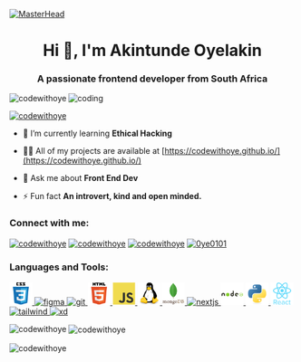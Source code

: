 [![MasterHead](https://media2.giphy.com/media/zhxGnB66MyK4iczQYy/giphy.gif?cid=ecf05e4775ezch201k91qu723e34ud4iamtb9ljip1hn9mni&ep=v1_gifs_search&rid=giphy.gif&ct=g)](https://codewithoye.github.io)
<h1 align="center">Hi 👋, I'm Akintunde Oyelakin</h1>
<h3 align="center">A passionate frontend developer from South Africa</h3>
<img align="right" alt="coding" width="400" src="https://gifdb.com/images/high/monkey-laptop-coding-miys12p5izw3s11s.webp">


<p align="left"> <img src="https://komarev.com/ghpvc/?username=codewithoye&label=Profile%20views&color=0e75b6&style=flat" alt="codewithoye" /> </p>

<p align="left"> <a href="https://twitter.com/codewithoye" target="blank"><img src="https://img.shields.io/twitter/follow/codewithoye?logo=twitter&style=for-the-badge" alt="codewithoye" /></a> </p>

- 🌱 I’m currently learning **Ethical Hacking**

- 👨‍💻 All of my projects are available at [https://codewithoye.github.io/](https://codewithoye.github.io/)

- 💬 Ask me about **Front End Dev**

- ⚡ Fun fact **An introvert, kind and open minded.**

<h3 align="left">Connect with me:</h3>
<p align="left">
<a href="https://twitter.com/codewithoye" target="blank"><img align="center" src="https://raw.githubusercontent.com/rahuldkjain/github-profile-readme-generator/master/src/images/icons/Social/twitter.svg" alt="codewithoye" height="30" width="40" /></a>
<a href="https://fb.com/codewithoye" target="blank"><img align="center" src="https://raw.githubusercontent.com/rahuldkjain/github-profile-readme-generator/master/src/images/icons/Social/facebook.svg" alt="codewithoye" height="30" width="40" /></a>
<a href="https://instagram.com/codewithoye" target="blank"><img align="center" src="https://raw.githubusercontent.com/rahuldkjain/github-profile-readme-generator/master/src/images/icons/Social/instagram.svg" alt="codewithoye" height="30" width="40" /></a>
<a href="https://discord.gg/0ye0101" target="blank"><img align="center" src="https://raw.githubusercontent.com/rahuldkjain/github-profile-readme-generator/master/src/images/icons/Social/discord.svg" alt="0ye0101" height="30" width="40" /></a>
</p>

<h3 align="left">Languages and Tools:</h3>
<p align="left"> <a href="https://www.w3schools.com/css/" target="_blank" rel="noreferrer"> <img src="https://raw.githubusercontent.com/devicons/devicon/master/icons/css3/css3-original-wordmark.svg" alt="css3" width="40" height="40"/> </a> <a href="https://www.figma.com/" target="_blank" rel="noreferrer"> <img src="https://www.vectorlogo.zone/logos/figma/figma-icon.svg" alt="figma" width="40" height="40"/> </a> <a href="https://git-scm.com/" target="_blank" rel="noreferrer"> <img src="https://www.vectorlogo.zone/logos/git-scm/git-scm-icon.svg" alt="git" width="40" height="40"/> </a> <a href="https://www.w3.org/html/" target="_blank" rel="noreferrer"> <img src="https://raw.githubusercontent.com/devicons/devicon/master/icons/html5/html5-original-wordmark.svg" alt="html5" width="40" height="40"/> </a> <a href="https://developer.mozilla.org/en-US/docs/Web/JavaScript" target="_blank" rel="noreferrer"> <img src="https://raw.githubusercontent.com/devicons/devicon/master/icons/javascript/javascript-original.svg" alt="javascript" width="40" height="40"/> </a> <a href="https://www.linux.org/" target="_blank" rel="noreferrer"> <img src="https://raw.githubusercontent.com/devicons/devicon/master/icons/linux/linux-original.svg" alt="linux" width="40" height="40"/> </a> <a href="https://www.mongodb.com/" target="_blank" rel="noreferrer"> <img src="https://raw.githubusercontent.com/devicons/devicon/master/icons/mongodb/mongodb-original-wordmark.svg" alt="mongodb" width="40" height="40"/> </a> <a href="https://nextjs.org/" target="_blank" rel="noreferrer"> <img src="https://cdn.worldvectorlogo.com/logos/nextjs-2.svg" alt="nextjs" width="40" height="40"/> </a> <a href="https://nodejs.org" target="_blank" rel="noreferrer"> <img src="https://raw.githubusercontent.com/devicons/devicon/master/icons/nodejs/nodejs-original-wordmark.svg" alt="nodejs" width="40" height="40"/> </a> <a href="https://www.python.org" target="_blank" rel="noreferrer"> <img src="https://raw.githubusercontent.com/devicons/devicon/master/icons/python/python-original.svg" alt="python" width="40" height="40"/> </a> <a href="https://reactjs.org/" target="_blank" rel="noreferrer"> <img src="https://raw.githubusercontent.com/devicons/devicon/master/icons/react/react-original-wordmark.svg" alt="react" width="40" height="40"/> </a> <a href="https://tailwindcss.com/" target="_blank" rel="noreferrer"> <img src="https://www.vectorlogo.zone/logos/tailwindcss/tailwindcss-icon.svg" alt="tailwind" width="40" height="40"/> </a> <a href="https://www.adobe.com/products/xd.html" target="_blank" rel="noreferrer"> <img src="https://cdn.worldvectorlogo.com/logos/adobe-xd.svg" alt="xd" width="40" height="40"/> </a> </p>

<p><img align="left" src="https://github-readme-stats.vercel.app/api/top-langs?username=codewithoye&show_icons=true&locale=en&layout=compact" alt="codewithoye" /></p>

<p>&nbsp;<img align="center" src="https://github-readme-stats.vercel.app/api?username=codewithoye&show_icons=true&locale=en" alt="codewithoye" /></p>

<p><img align="center" src="https://github-readme-streak-stats.herokuapp.com/?user=codewithoye&" alt="codewithoye" /></p>


